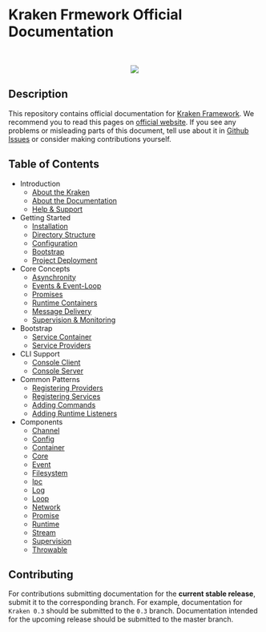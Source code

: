 # Kraken Frmework Official Documentation

<br>
<p align="center">
<img src="https://avatars2.githubusercontent.com/u/15938282?v=3&s=150" />
</p>

## Description

This repository contains official documentation for [Kraken Framework](https://github.com/kraken-php/framework). We recommend you to read this pages on [official website](http://kraken-php.com/docs). If you see any problems or misleading parts of this document, tell use about it in [Github Issues](https://github.com/kraken-php/docs/issues) or consider making contributions yourself.

## Table of Contents

- Introduction
    - [About the Kraken](about-kraken.md)
    - [About the Documentation](about-documentation.md)
    - [Help & Support](help.md)
- Getting Started
    - [Installation](installation.md)
    - [Directory Structure](structure.md)
    - [Configuration](configuration.md)
    - [Bootstrap](bootstrap.md)
    - [Project Deployment](deployment.md)
- Core Concepts
    - [Asynchronity](asynchronity.md)
    - [Events & Event-Loop](events.md)
    - [Promises](promises.md)
    - [Runtime Containers](runtime-containers.md)
    - [Message Delivery](message-delivery.md)
    - [Supervision & Monitoring](supervision.md)
- Bootstrap
    - [Service Container](service-container.md)
    - [Service Providers](service-providers.md)
- CLI Support
    - [Console Client](console-client.md)
    - [Console Server](console-server.md)
- Common Patterns
    - [Registering Providers](registering-providers.md)
    - [Registering Services](registering-services.md)
    - [Adding Commands](adding-commands.md)
    - [Adding Runtime Listeners](adding-runtime-listeners.md)
- Components
    - [Channel](api-channel.md)
    - [Config](api-config.md)
    - [Container](api-container.md)
    - [Core](api-core.md)
    - [Event](api-event.md)
    - [Filesystem](api-filesystem.md)
    - [Ipc](api-ipc.md)
    - [Log](api-log.md)
    - [Loop](api-loop.md)
    - [Network](api-network.md)
    - [Promise](api-promise.md)
    - [Runtime](api-runtime.md)
    - [Stream](api-stream.md)
    - [Supervision](api-supervision.md)
    - [Throwable](api-throwable.md)

## Contributing

For contributions submitting documentation for the **current stable release**, submit it to the corresponding branch. For example, documentation for `Kraken 0.3` should be submitted to the `0.3` branch. Documentation intended for the upcoming release should be submitted to the master branch.
